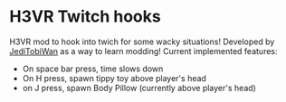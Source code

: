 # H3VR Twitch hooks

H3VR mod to hook into twich for some wacky situations! Developed by [JediTobiWan](https://www.youtube.com/c/jeditobiwan/) as a way to learn modding!
Current implemented features:
- On space bar press, time slows down
- On H press, spawn tippy toy above player's head
- on J press, spawn Body Pillow (currently above player's head)
